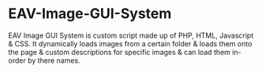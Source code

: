 # EAV-Image-GUI-System
EAV Image GUI System is custom script made up of PHP, HTML, Javascript &amp; CSS. It dynamically loads images from a certain folder &amp; loads them onto the page &amp; custom descriptions for specific images & can load them in-order by there names.
